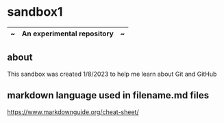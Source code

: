 # sandbox1
| ~ | An experimental repository    | ~ |
| -- | -------------------------- | -- |

## about
This sandbox was created 1/8/2023 to help me learn about Git and GitHub

## markdown language used in filename.md files
https://www.markdownguide.org/cheat-sheet/
